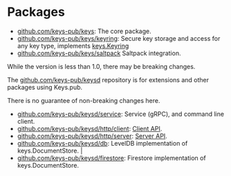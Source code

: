 # Packages

- [github.com/keys-pub/keys](https://godoc.org/github.com/keys-pub/keys): The core package.
- [github.com/keys-pub/keys/keyring](https://godoc.org/github.com/keys-pub/keys/keyring): Secure key storage and access for any key type, implements [keys.Keyring](https://godoc.org/github.com/keys-pub/keys/keyring#Keyring)
- [github.com/keys-pub/keys/saltpack](https://godoc.org/github.com/keys-pub/keys/saltpack) Saltpack integration.

While the version is less than 1.0, there may be breaking changes.

The [github.com/keys-pub/keysd](https://github.com/keys-pub/keysd) repository is for extensions and other packages using Keys.pub.

There is no guarantee of non-breaking changes here.

- [github.com/keys-pub/keysd/service](https://godoc.org/github.com/keys-pub/keysd/service): Service (gRPC), and command line client.
- [github.com/keys-pub/keysd/http/client](https://godoc.org/github.com/keys-pub/keysd/http/client): [Client API](restapi/README.md).
- [github.com/keys-pub/keysd/http/server](https://godoc.org/github.com/keys-pub/keysd/http/server): [Server API](restapi/README.md).
- [github.com/keys-pub/keysd/db](https://godoc.org/github.com/keys-pub/keysd/db): LevelDB implementation of keys.DocumentStore. |
- [github.com/keys-pub/keysd/firestore](https://godoc.org/github.com/keys-pub/keysd/firestore): Firestore implementation of keys.DocumentStore.
